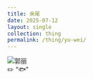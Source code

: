 ```yaml
---
title: 余尾
date: 2025-07-12
layout: single
collection: thing
permalink: /thing/yu-wei/
---
```


![郭丽](https://s21.ax1x.com/2025/07/13/pVlIOZ8.png)  
✏️ “🐟"